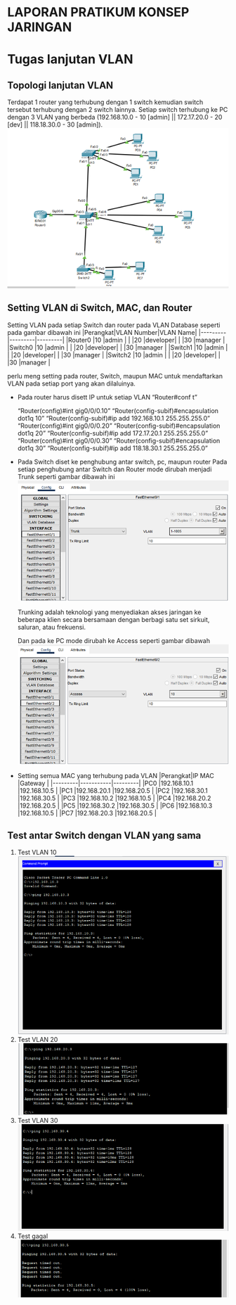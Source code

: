 # LAPORAN PRATIKUM KONSEP JARINGAN
# Tugas lanjutan VLAN

## Topologi lanjutan VLAN
Terdapat 1 router yang terhubung dengan 1 switch kemudian switch tersebut terhubung dengan 2 switch lainnya. Setiap switch terhubung ke PC dengan 3 VLAN yang berbeda (192.168.10.0 - 10 [admin] || 172.17.20.0 - 20 [dev] || 118.18.30.0 - 30 [admin]).
![topologi](assets/1.png)

## Setting VLAN di Switch, MAC, dan Router
Setting VLAN pada setiap Switch dan router pada VLAN Database seperti pada gambar dibawah ini
|Perangkat|VLAN Number|VLAN Name|
|---------|---------|---------|
|Router0  |10       |admin    |
|         |20       |developer|
|         |30       |manager  |
|Switch0  |10       |admin    |
|         |20       |developer|
|         |30       |manager  |
|Switch1  |10       |admin    |
|         |20       |developer|
|         |30       |manager  |
|Switch2  |10       |admin    |
|         |20       |developer|
|         |30       |manager  |

perlu meng setting pada router, Switch, maupun MAC untuk mendaftarkan VLAN pada setiap port yang akan dilaluinya.

- Pada router harus disett IP untuk setiap VLAN
    “Router#conf t”

    “Router(config)#int gig0/0/0.10”
    “Router(config-subif)#encapsulation dot1q 10”
    “Router(config-subif)#ip add 192.168.10.1 255.255.255.0”
    “Router(config)#int gig0/0/0.20”
    “Router(config-subif)#encapsulation dot1q 20”
    “Router(config-subif)#ip add 172.17.20.1 255.255.255.0”
    “Router(config)#int gig0/0/0.30”
    “Router(config-subif)#encapsulation dot1q 30”
    “Router(config-subif)#ip add 118.18.30.1 255.255.255.0”
- Pada Switch diset ke penghubung antar switch, pc, maupun router
  Pada setiap penghubung antar Switch dan Router mode dirubah menjadi Trunk seperti gambar dibawah ini
  ![Trunk](assets/2.png)

  Trunking adalah teknologi yang menyediakan akses jaringan ke beberapa klien secara bersamaan dengan berbagi satu set sirkuit, saluran, atau frekuensi.

  Dan pada ke PC mode dirubah ke Access seperti gambar dibawah
  ![Access](assets/3.png)

- Setting semua MAC yang terhubung pada VLAN
  |Perangkat|IP MAC     |Gateway  |
  |---------|-----------|---------|
  |PC0      |192.168.10.1 |192.168.10.5 |
  |PC1      |192.168.20.1  |192.168.20.5  |
  |PC2      |192.168.30.1  |192.168.30.5 |
  |PC3      |192.168.10.2 |192.168.10.5 |
  |PC4      |192.168.20.2  |192.168.20.5  |
  |PC5      |192.168.30.2  |192.168.30.5  |
  |PC6      |192.168.10.3 |192.168.10.5 |
  |PC7      |192.168.20.3  |192.168.20.5  |

## Test antar Switch dengan VLAN yang sama
1. Test VLAN 10
   ![test1](assets/4.png)
2. Test VLAN 20
   ![test2](assets/5.png)
3. Test VLAN 30
   ![test3](assets/6.png)
4. Test gagal
   ![test4](assets/7.png)
